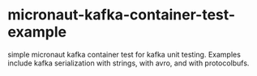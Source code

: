 # micronaut-kafka-container-test-example
simple micronaut kafka container test for kafka unit testing.  Examples include kafka serialization with strings, with avro, and with protocolbufs.
